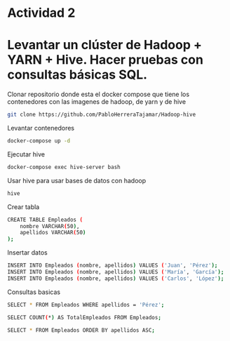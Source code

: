 # Actividad 2
# Levantar un clúster de Hadoop + YARN + Hive. Hacer pruebas con consultas básicas SQL.
 
 
Clonar repositorio donde esta el docker compose que tiene los contenedores con las imagenes de hadoop, de yarn y de hive
```bash
git clone https://github.com/PabloHerreraTajamar/Hadoop-hive
```
Levantar contenedores
```bash
docker-compose up -d
```
Ejecutar hive
```bash
docker-compose exec hive-server bash
```
Usar hive para usar bases de datos con hadoop
```bash
hive
```
Crear tabla
```bash
CREATE TABLE Empleados (
    nombre VARCHAR(50),
    apellidos VARCHAR(50)
);
```
Insertar datos
```bash
INSERT INTO Empleados (nombre, apellidos) VALUES ('Juan', 'Pérez');
INSERT INTO Empleados (nombre, apellidos) VALUES ('María', 'García');
INSERT INTO Empleados (nombre, apellidos) VALUES ('Carlos', 'López');
```
Consultas basicas
```bash
SELECT * FROM Empleados WHERE apellidos = 'Pérez';
```
```bash
SELECT COUNT(*) AS TotalEmpleados FROM Empleados;
```
```bash
SELECT * FROM Empleados ORDER BY apellidos ASC;
```
